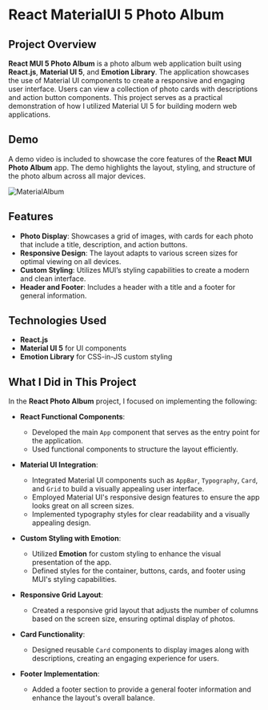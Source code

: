 # React MaterialUI 5 Photo Album

## Project Overview

**React MUI 5 Photo Album** is a photo album web application built using **React.js**, **Material UI 5**, and **Emotion Library**. The application showcases the use of Material UI components to create a responsive and engaging user interface. Users can view a collection of photo cards with descriptions and action button components. This project serves as a practical demonstration of how I utilized Material UI 5 for building modern web applications.

## Demo

A demo video is included to showcase the core features of the **React MUI Photo Album** app. The demo highlights the layout, styling, and structure of the photo album across all major devices.

![MaterialAlbum](https://github.com/user-attachments/assets/b619c45e-8b1e-494f-a5b5-f421b6130bd5)

## Features

- **Photo Display**: Showcases a grid of images, with cards for each photo that include a title, description, and action buttons.
- **Responsive Design**: The layout adapts to various screen sizes for optimal viewing on all devices.
- **Custom Styling**: Utilizes MUI’s styling capabilities to create a modern and clean interface.
- **Header and Footer**: Includes a header with a title and a footer for general information.

## Technologies Used

- **React.js**
- **Material UI 5** for UI components
- **Emotion Library** for CSS-in-JS custom styling

## What I Did in This Project

In the **React Photo Album** project, I focused on implementing the following:

- **React Functional Components**:
  - Developed the main `App` component that serves as the entry point for the application.
  - Used functional components to structure the layout efficiently.

- **Material UI Integration**:
  - Integrated Material UI components such as `AppBar`, `Typography`, `Card`, and `Grid` to build a visually appealing user interface.
  - Employed Material UI's responsive design features to ensure the app looks great on all screen sizes.
  - Implemented typography styles for clear readability and a visually appealing design.

- **Custom Styling with Emotion**:
  - Utilized **Emotion** for custom styling to enhance the visual presentation of the app.
  - Defined styles for the container, buttons, cards, and footer using MUI's styling capabilities.

- **Responsive Grid Layout**:
  - Created a responsive grid layout that adjusts the number of columns based on the screen size, ensuring optimal display of photos.

- **Card Functionality**:
  - Designed reusable `Card` components to display images along with descriptions, creating an engaging experience for users.

- **Footer Implementation**:
  - Added a footer section to provide a general footer information and enhance the layout's overall balance.
